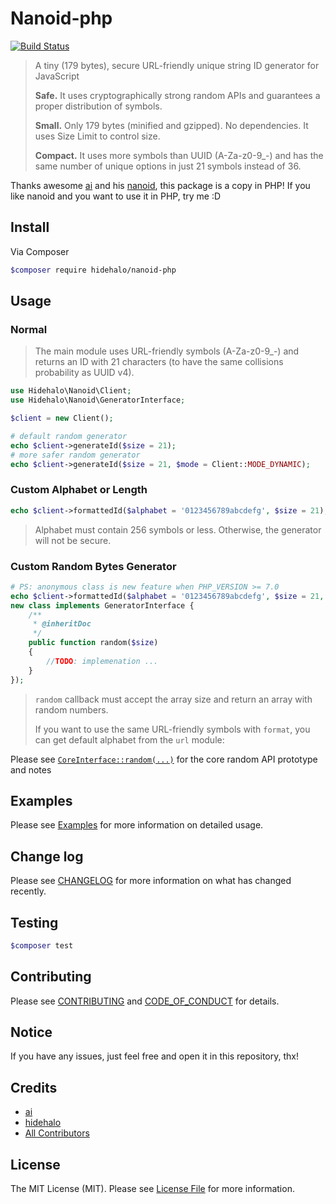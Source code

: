 # Nanoid-php

[![Build Status](https://travis-ci.org/hidehalo/emoji.svg)](https://travis-ci.org/hidehalo/nanoid-php)

> A tiny (179 bytes), secure URL-friendly unique string ID generator for JavaScript
>
> **Safe.** It uses cryptographically strong random APIs and guarantees a proper distribution of symbols.
>
> **Small.** Only 179 bytes (minified and gzipped). No dependencies. It uses Size Limit to control size.
>
> **Compact.** It uses more symbols than UUID (A-Za-z0-9_\-) and has the same number of unique options in just 21 symbols instead of 36.

Thanks awesome [ai](https://github.com/ai) and his [nanoid](https://github.com/ai/nanoid), this package is a copy in PHP!
If you like nanoid and you want to use it in PHP, try me :D

## Install

Via Composer

``` bash
$composer require hidehalo/nanoid-php
```

## Usage

### Normal

> The main module uses URL-friendly symbols (A-Za-z0-9_\-) and returns an ID with 21 characters (to have the same collisions probability as UUID v4).

``` php
use Hidehalo\Nanoid\Client;
use Hidehalo\Nanoid\GeneratorInterface;

$client = new Client();

# default random generator
echo $client->generateId($size = 21);
# more safer random generator
echo $client->generateId($size = 21, $mode = Client::MODE_DYNAMIC);
```

### Custom Alphabet or Length

``` php
echo $client->formattedId($alphabet = '0123456789abcdefg', $size = 21);
```

> Alphabet must contain 256 symbols or less.
> Otherwise, the generator will not be secure.

### Custom Random Bytes Generator

``` php
# PS: anonymous class is new feature when PHP_VERSION >= 7.0
echo $client->formattedId($alphabet = '0123456789abcdefg', $size = 21,
new class implements GeneratorInterface {
    /**
     * @inheritDoc
     */
    public function random($size)
    {
        //TODO: implemenation ...
    }
});
```

> `random` callback must accept the array size and return an array with random numbers.
>
> If you want to use the same URL-friendly symbols with `format`,
> you can get default alphabet from the `url` module:

Please see [`CoreInterface::random(...)`](src/CoreInterface.php) for the core random API prototype and notes

## Examples

Please see [Examples](examples) for more information on detailed usage.

## Change log

Please see [CHANGELOG](CHANGELOG.md) for more information on what has changed recently.

## Testing

``` bash
$composer test
```

## Contributing

Please see [CONTRIBUTING](CONTRIBUTING.md) and [CODE_OF_CONDUCT](CODE_OF_CONDUCT.md) for details.

## Notice

If you have any issues, just feel free and open it in this repository, thx!

## Credits

- [ai](https://github.com/ai)
- [hidehalo](https://github.com/hidehalo)
- [All Contributors](https://github.com/hidehalo/nanoid-php/graphs/contributors)

## License

The MIT License (MIT). Please see [License File](LICENSE.md) for more information.
